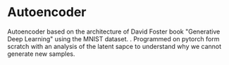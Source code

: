 # Autoencoder
Autoencoder based on the architecture of David Foster book "Generative Deep Learning" using the MNIST dataset. . Programmed on pytorch form scratch with an analysis of the latent sapce to understand why we cannot generate new samples.